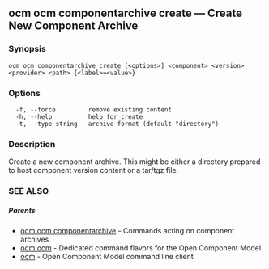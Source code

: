 ## ocm ocm componentarchive create &mdash; Create New Component Archive

### Synopsis

```
ocm ocm componentarchive create [<options>] <component> <version> <provider> <path> {<label>=<value>}
```

### Options

```
  -f, --force         remove existing content
  -h, --help          help for create
  -t, --type string   archive format (default "directory")
```

### Description


Create a new component archive. This might be either a directory prepared
to host component version content or a tar/tgz file.


### SEE ALSO

##### Parents

* [ocm ocm componentarchive](ocm_ocm_componentarchive.md)	 - Commands acting on component archives
* [ocm ocm](ocm_ocm.md)	 - Dedicated command flavors for the Open Component Model
* [ocm](ocm.md)	 - Open Component Model command line client

